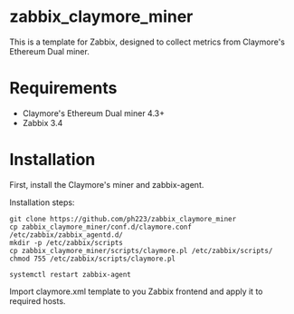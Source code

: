 # zabbix_claymore_miner

This is a template for Zabbix, designed to collect metrics from Claymore's Ethereum Dual miner.

# Requirements

* Claymore's Ethereum Dual miner 4.3+
* Zabbix 3.4

# Installation

First, install the Claymore's miner and zabbix-agent.

Installation steps:
```
git clone https://github.com/ph223/zabbix_claymore_miner
cp zabbix_claymore_miner/conf.d/claymore.conf /etc/zabbix/zabbix_agentd.d/
mkdir -p /etc/zabbix/scripts
cp zabbix_claymore_miner/scripts/claymore.pl /etc/zabbix/scripts/
chmod 755 /etc/zabbix/scripts/claymore.pl

systemctl restart zabbix-agent
```

Import claymore.xml template to you Zabbix frontend and apply it to required hosts.
